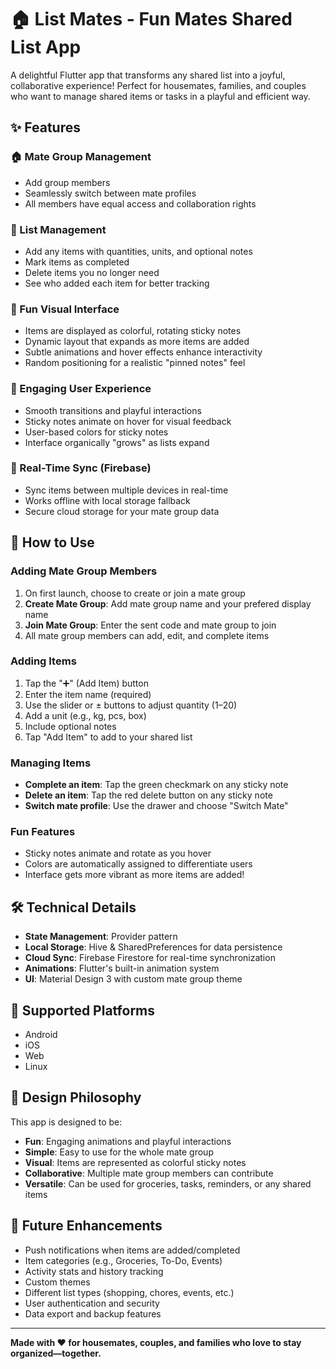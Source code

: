 # 🏠 List Mates - Fun Mates Shared List App

A delightful Flutter app that transforms any shared list into a joyful, collaborative experience! Perfect for housemates, families, and couples who want to manage shared items or tasks in a playful and efficient way.

## ✨ Features

### 🏠 Mate Group Management
- Add group members
- Seamlessly switch between mate profiles
- All members have equal access and collaboration rights

### 🛒 List Management
- Add any items with quantities, units, and optional notes
- Mark items as completed
- Delete items you no longer need
- See who added each item for better tracking

### 🎨 Fun Visual Interface
- Items are displayed as colorful, rotating sticky notes
- Dynamic layout that expands as more items are added
- Subtle animations and hover effects enhance interactivity
- Random positioning for a realistic "pinned notes" feel

### 🎉 Engaging User Experience
- Smooth transitions and playful interactions
- Sticky notes animate on hover for visual feedback
- User-based colors for sticky notes
- Interface organically "grows" as lists expand

### 🔄 Real-Time Sync (Firebase)
- Sync items between multiple devices in real-time
- Works offline with local storage fallback
- Secure cloud storage for your mate group data


## 🎯 How to Use

### Adding Mate Group Members
1. On first launch, choose to create or join a mate group
2. **Create Mate Group**: Add mate group name and your prefered display name
3. **Join Mate Group**: Enter the sent code and mate group to join
4. All mate group members can add, edit, and complete items

### Adding Items
1. Tap the "➕" (Add Item) button
2. Enter the item name (required)
3. Use the slider or ± buttons to adjust quantity (1–20)
4. Add a unit (e.g., kg, pcs, box)
5. Include optional notes
6. Tap "Add Item" to add to your shared list

### Managing Items
- **Complete an item**: Tap the green checkmark on any sticky note
- **Delete an item**: Tap the red delete button on any sticky note
- **Switch mate profile**: Use the drawer and choose "Switch Mate"

### Fun Features
- Sticky notes animate and rotate as you hover
- Colors are automatically assigned to differentiate users
- Interface gets more vibrant as more items are added!

## 🛠️ Technical Details

- **State Management**: Provider pattern
- **Local Storage**: Hive & SharedPreferences for data persistence
- **Cloud Sync**: Firebase Firestore for real-time synchronization
- **Animations**: Flutter's built-in animation system
- **UI**: Material Design 3 with custom mate group theme

## 📱 Supported Platforms

- Android
- iOS
- Web
- Linux

## 🎨 Design Philosophy

This app is designed to be:
- **Fun**: Engaging animations and playful interactions
- **Simple**: Easy to use for the whole mate group
- **Visual**: Items are represented as colorful sticky notes
- **Collaborative**: Multiple mate group members can contribute
- **Versatile**: Can be used for groceries, tasks, reminders, or any shared items

## 🔮 Future Enhancements

- Push notifications when items are added/completed
- Item categories (e.g., Groceries, To-Do, Events)
- Activity stats and history tracking
- Custom themes
- Different list types (shopping, chores, events, etc.)
- User authentication and security
- Data export and backup features

---

**Made with ❤️ for housemates, couples, and families who love to stay organized—together.**
